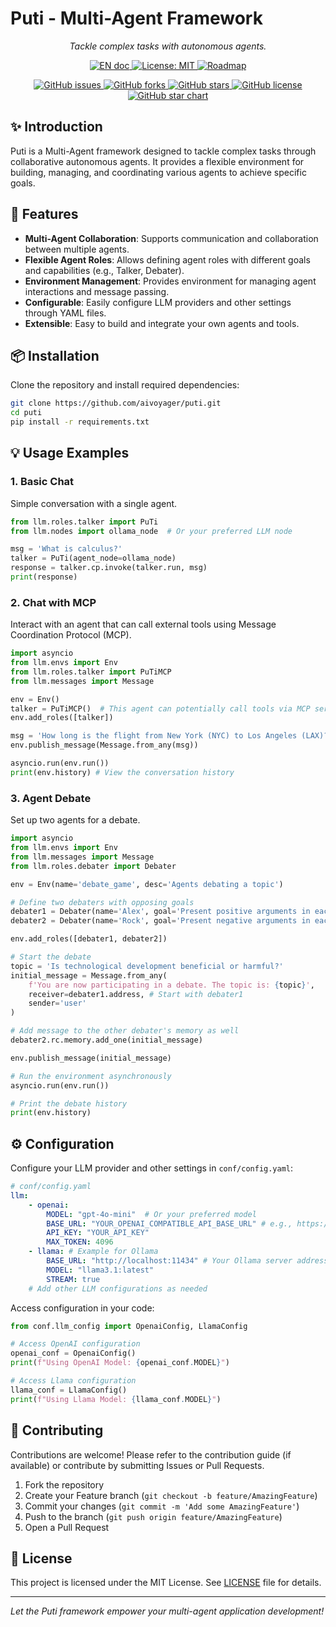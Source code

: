 # Puti - Multi-Agent Framework

<p align="center">
    <em>Tackle complex tasks with autonomous agents.</em>
</p>

<p align="center">
    <a href="./README.md">
        <img src="https://img.shields.io/badge/document-English-blue.svg" alt="EN doc">
    </a>
    <a href="https://opensource.org/licenses/MIT">
        <img src="https://img.shields.io/badge/License-MIT-blue.svg" alt="License: MIT">
    </a>
    <a href="./docs/ROADMAP.MD">
        <img src="https://img.shields.io/badge/ROADMAP-ROADMAP-blue.svg" alt="Roadmap">
    </a>
</p>

<p align="center">
    <!-- Project Stats -->
    <a href="https://github.com/aivoyager/puti/issues">
        <img src="https://img.shields.io/github/issues/aivoyager/puti" alt="GitHub issues">
    </a>
    <a href="https://github.com/aivoyager/puti/network">
        <img src="https://img.shields.io/github/forks/aivoyager/puti" alt="GitHub forks">
    </a>
    <a href="https://github.com/aivoyager/puti/stargazers">
        <img src="https://img.shields.io/github/stars/aivoyager/puti" alt="GitHub stars">
    </a>
    <a href="https://github.com/aivoyager/puti/blob/main/LICENSE">
        <img src="https://img.shields.io/github/license/aivoyager/puti" alt="GitHub license">
    </a>
    <a href="https://star-history.com/#aivoyager/puti">
        <img src="https://img.shields.io/github/stars/aivoyager/puti?style=social" alt="GitHub star chart">
    </a>
</p>

## ✨ Introduction

Puti is a Multi-Agent framework designed to tackle complex tasks through collaborative autonomous agents. It provides a flexible environment for building, managing, and coordinating various agents to achieve specific goals.

## 🚀 Features

*   **Multi-Agent Collaboration**: Supports communication and collaboration between multiple agents.
*   **Flexible Agent Roles**: Allows defining agent roles with different goals and capabilities (e.g., Talker, Debater).
*   **Environment Management**: Provides environment for managing agent interactions and message passing.
*   **Configurable**: Easily configure LLM providers and other settings through YAML files.
*   **Extensible**: Easy to build and integrate your own agents and tools.

## 📦 Installation

Clone the repository and install required dependencies:

```bash
git clone https://github.com/aivoyager/puti.git
cd puti
pip install -r requirements.txt
```

## 💡 Usage Examples

### 1. Basic Chat

Simple conversation with a single agent.

```python
from llm.roles.talker import PuTi
from llm.nodes import ollama_node  # Or your preferred LLM node

msg = 'What is calculus?'
talker = PuTi(agent_node=ollama_node)
response = talker.cp.invoke(talker.run, msg)
print(response)
```

### 2. Chat with MCP

Interact with an agent that can call external tools using Message Coordination Protocol (MCP).

```python
import asyncio
from llm.envs import Env
from llm.roles.talker import PuTiMCP
from llm.messages import Message

env = Env()
talker = PuTiMCP()  # This agent can potentially call tools via MCP server
env.add_roles([talker])

msg = 'How long is the flight from New York (NYC) to Los Angeles (LAX)?'
env.publish_message(Message.from_any(msg))

asyncio.run(env.run())
print(env.history) # View the conversation history
```

### 3. Agent Debate

Set up two agents for a debate.

```python
import asyncio
from llm.envs import Env
from llm.messages import Message
from llm.roles.debater import Debater

env = Env(name='debate_game', desc='Agents debating a topic')

# Define two debaters with opposing goals
debater1 = Debater(name='Alex', goal='Present positive arguments in each debate round. Your opponent is Rock.')
debater2 = Debater(name='Rock', goal='Present negative arguments in each debate round. Your opponent is Alex.')

env.add_roles([debater1, debater2])

# Start the debate
topic = 'Is technological development beneficial or harmful?'
initial_message = Message.from_any(
    f'You are now participating in a debate. The topic is: {topic}',
    receiver=debater1.address, # Start with debater1
    sender='user'
)

# Add message to the other debater's memory as well
debater2.rc.memory.add_one(initial_message)

env.publish_message(initial_message)

# Run the environment asynchronously
asyncio.run(env.run())

# Print the debate history
print(env.history)
```

## ⚙️ Configuration

Configure your LLM provider and other settings in `conf/config.yaml`:

```yaml
# conf/config.yaml
llm:
    - openai:
        MODEL: "gpt-4o-mini"  # Or your preferred model
        BASE_URL: "YOUR_OPENAI_COMPATIBLE_API_BASE_URL" # e.g., https://api.openai.com/v1
        API_KEY: "YOUR_API_KEY"
        MAX_TOKEN: 4096
    - llama: # Example for Ollama
        BASE_URL: "http://localhost:11434" # Your Ollama server address
        MODEL: "llama3.1:latest"
        STREAM: true
    # Add other LLM configurations as needed
```

Access configuration in your code:

```python
from conf.llm_config import OpenaiConfig, LlamaConfig

# Access OpenAI configuration
openai_conf = OpenaiConfig()
print(f"Using OpenAI Model: {openai_conf.MODEL}")

# Access Llama configuration
llama_conf = LlamaConfig()
print(f"Using Llama Model: {llama_conf.MODEL}")
```

## 🤝 Contributing

Contributions are welcome! Please refer to the contribution guide (if available) or contribute by submitting Issues or Pull Requests.

1.  Fork the repository
2.  Create your Feature branch (`git checkout -b feature/AmazingFeature`)
3.  Commit your changes (`git commit -m 'Add some AmazingFeature'`)
4.  Push to the branch (`git push origin feature/AmazingFeature`)
5.  Open a Pull Request

## 📜 License

This project is licensed under the MIT License. See [LICENSE](LICENSE) file for details.

---

_Let the Puti framework empower your multi-agent application development!_

